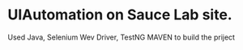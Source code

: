 # UIAutomation on Sauce Lab site.
Used Java, Selenium Wev Driver, TestNG
MAVEN to build the priject
